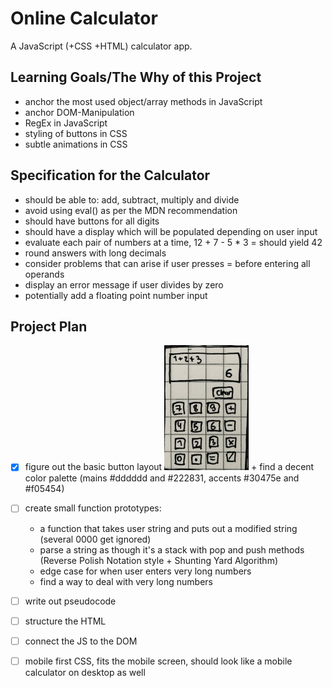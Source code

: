 # Online Calculator
A JavaScript (+CSS +HTML) calculator app.

## Learning Goals/The Why of this Project
- anchor the most used object/array methods in JavaScript
- anchor DOM-Manipulation
- RegEx in JavaScript
- styling of buttons in CSS
- subtle animations in CSS

## Specification for the Calculator
- should be able to: add, subtract, multiply and divide
- avoid using eval() as per the MDN recommendation 
- should have buttons for all digits
- should have a display which will be populated depending on user input
- evaluate each pair of numbers at a time, 12 + 7 - 5 * 3 = should yield 42
- round answers with long decimals
- consider problems that can arise if user presses = before entering all operands
- display an error message if user divides by zero
- potentially add a floating point number input

## Project Plan
- [x] figure out the basic button layout ![rough sketch of a layout](calclayout.jpg "Calculator Layout") + find a decent color palette (mains #dddddd and #222831, accents #30475e and #f05454)
- [ ] create small function prototypes:
    - a function that takes user string and puts out a modified string (several 0000 get ignored)
    - parse a string as though it's a stack with pop and push methods (Reverse Polish Notation style + Shunting Yard Algorithm)
    - edge case for when user enters very long numbers
    - find a way to deal with very long numbers
- [ ] write out pseudocode 
- [ ] structure the HTML
- [ ] connect the JS to the DOM
- [ ] mobile first CSS, fits the mobile screen, should look like a mobile calculator on desktop as well

